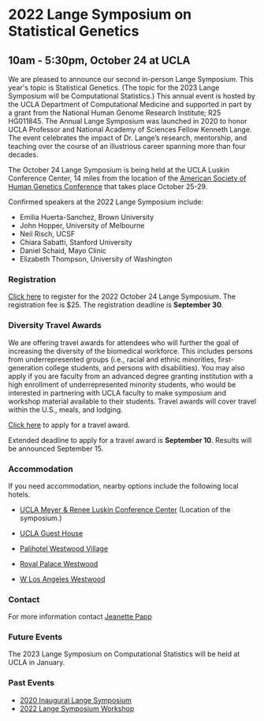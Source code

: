 # 2022 Lange Symposium on Statistical Genetics
## 10am - 5:30pm, October 24 at UCLA
We are pleased to announce our second in-person Lange Symposium. This year's topic is Statistical Genetics. (The topic for the 2023 Lange Symposium will be Computational Statistics.) This annual event is hosted by the UCLA Department of Computational Medicine and supported in part by a grant from the National Human Genome Research Institute; R25 HG011845. The Annual Lange Symposium was launched in 2020 to honor UCLA Professor and National Academy of Sciences Fellow Kenneth Lange. The event celebrates the impact of Dr. Lange’s research, mentorship, and teaching over the course of an illustrious career spanning more than four decades.

The October 24 Lange Symposium is being held at the UCLA Luskin Conference Center, 14 miles from the location of the [American Society of Human Genetics Conference](https://www.ashg.org/meetings/2022-annual-meeting/) that takes place October 25-29.


Confirmed speakers at the 2022 Lange Symposium include:
- Emilia Huerta-Sanchez, Brown University
- John Hopper, University of Melbourne
- Neil Risch, UCSF
- Chiara Sabatti, Stanford University
- Daniel Schaid, Mayo Clinic
- Elizabeth Thompson, University of Washington

### Registration

[Click here](https://uclahs.az1.qualtrics.com/jfe/form/SV_3Prn2EMtbUjYHVs) to register for the 2022 October 24 Lange Symposium. The registration fee is $25. The registration deadline is **September 30**.

### Diversity Travel Awards

We are offering travel awards for attendees who will further the goal of increasing the diversity of the biomedical workforce. This includes persons from underrepresented groups (i.e., racial and ethnic minorities, first-generation college students, and persons with disabilities). You may also apply if you are faculty from an advanced degree granting institution with a high enrollment of underrepresented minority students, who would be interested in partnering with UCLA faculty to make symposium and workshop material available to their students. Travel awards will cover travel within the U.S., meals, and lodging.

[Click here](https://uclahs.az1.qualtrics.com/jfe/form/SV_87GMJPrwMTTa2IS) to apply for a travel award.

Extended deadline to apply for a travel award is **September 10**. Results will be announced September 15.

### Accommodation

If you need accommodation, nearby options include the following local hotels.

- [UCLA Meyer & Renee Luskin Conference Center](https://luskinconferencecenter.ucla.edu/hotels-near-ucla/standard-rooms/)
(Location of the symposium.)

- [UCLA Guest House](http://guesthouse.ucla.edu/)

- [Palihotel Westwood Village](https://www.palisociety.com/hotels/westwood-village)

- [Royal Palace Westwood](http://www.royalpalacewestwood.com/)

- [W Los Angeles Westwood](https://www.marriott.com/en-us/hotels/laxwb-w-los-angeles-west-beverly-hills/overview/)

### Contact

For more information contact [Jeanette Papp](mailto:jcpapp@ucla.edu?subject=Lange_Symposium)

### Future Events
The 2023 Lange Symposium on Computational Statistics will be held at UCLA in January.

### Past Events
- [2020 Inaugural Lange Symposium](https://langesymposium.github.io/2020/)
- [2022 Lange Symposium Workshop](https://langesymposium.github.io/2022-July-Workshop/)
